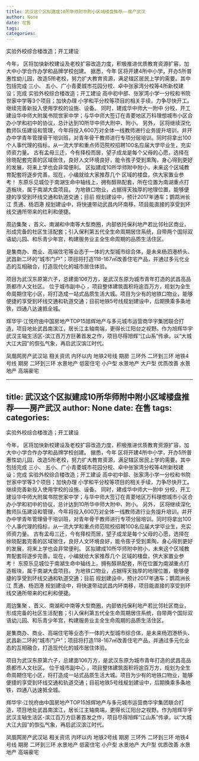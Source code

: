 ```yaml
---
title: 武汉这个区拟建成10所华师附中附小区域楼盘推荐——房产武汉
author: None
date: 在售
tags: 
categories: 
---
```

实验外校综合楼改造；开工建设
<!-- more -->
今年，
区将加快新校建设及老校扩容改造力度，积极推进优质教育资源扩容，加大中小学合作办学和品牌学校创建。
据悉，今年
区将开建4所中小学，开办5所普惠性幼儿园，改造5所老校，努力扩大教育资源，满足辖区居民上学的需要。其中包括完成
三小、
五小、广小青菱城市花园分校、卓中张家湾分校等4所新校建设；完成
实验外校综合楼改造；开工建设
高中初中部、张家湾小学一分校和书院世家中学等3个项目；加快办理
小学和平分校等项目的相关手续，力争尽快开工。继续完善新投入使用学校的设施、设备。
同时，建成华中师大一附中
分校，开工建设华中师大附属书院世家中学；与华中师大签订在青菱地区万科理想城市小区合办小学和初中的协议，总计达到10所华中师大附中、附小。
另外，
区将继续深化教师队伍建设和管理，今年将投入600万对全体一线教师进行业务提升培训，并开办中学青年管理骨干培训班，对青年骨干教师进行专项分层培训。同时将拿出100个人事代理的指标，从一流大学和重点师范院校招聘100名应届大学毕业生，充实师资力量。
古有孟母三迁，今有择校而居，望子成龙是每个父母的心愿，选择在徐晓配套完善的区域居住，良好人文环境良好，能令孩子受到熏陶，身心得到更好的发展，将来上学也会非常便利。
区拟建成10所华师附中附小，未来这个区域教育配套将逐步完善。现在，小编就给大家推荐几个
区域的楼盘，供大家置业参考！
东原乐见城位于南湖生命中轴线上，拥有醇熟配套，所在位置为南湖重点打造板块，属于南湖大盘项目。
为地铁口物业，占据得天独厚的地理位置，能够便捷的享受到环线交通和轨道交通；目前
规划建设中，预计2017年通车；鹦鹉洲长江
贯通、杨泗港
规划建设中，将快速带动武昌内环南移，项目能直接的享受到环线交通所带来的红利和便捷。
 
                                       
                                    
周边集聚
、首义、南湖和中南等大型商圈，内部依托保利地产若比邻社区商业，形成完备的社区生活配套；引入保利第五代全生命周期居住系统，自带两个国际双语幼儿园、和乐青少年宫，构建服务业主全生命周期的品质生活住区。
 
                                       
                                    
是集商办、商业、高端住宅等业态于一体的大型城市综合体，是未来杨泗港桥头、武昌新二环的“城市门户”；项目将打造118-167㎡改善住宅产品，并通过多元化业态的互相融合，打造现代化的城市居住体验。
 
                                       
                                    
项目为武汉东原第六子，总建面106万方，是武汉东原为城市青年打造的武昌高品质都市人文社区。 
位于城市副中心
，项目整体建筑面积将逾百万方，规划为全生命周期住宅小区，将打造成一站式品质生活大城。项目为少有的地铁口物业，能够便捷的享受到环线交通和轨道交通；目前地铁5号线规划建设中，后期换乘多条地铁，四通八达速抵全城。
 
                                       
                                    
辉华宇·江悦府由中国房地产TOP15旭辉地产与多元城市运营商华宇集团联合打造，项目地处武昌南滨江，居长江主轴南端，更得长江阳台之视野。作为旭辉华宇武汉主轴生活区-滨江百万方巨著首发之作，项目尽得旭辉“江山系”传承，以“大城大江大园”的恢弘气象，再启武汉滨江时代。
 
                                       
                                    
                        
                        
                        
                        
                                        
                    
                    
                
                    
                    
                    
                
                    
                
凤凰网房产武汉站
相关资讯
内环以内 地铁2号线
期房 三环外
二环到三环 地铁4号线
期房 二环到三环
水景地产 低密住宅
小户型 水景地产
大户型 优质改善
水景地产 高端豪宅
	                        
	                    
	                        
	                    
---
title: 武汉这个区拟建成10所华师附中附小区域楼盘推荐——房产武汉
author: None
date: 在售
tags: 
categories: 
---
实验外校综合楼改造；开工建设
<!-- more -->
今年，
区将加快新校建设及老校扩容改造力度，积极推进优质教育资源扩容，加大中小学合作办学和品牌学校创建。
据悉，今年
区将开建4所中小学，开办5所普惠性幼儿园，改造5所老校，努力扩大教育资源，满足辖区居民上学的需要。其中包括完成
三小、
五小、广小青菱城市花园分校、卓中张家湾分校等4所新校建设；完成
实验外校综合楼改造；开工建设
高中初中部、张家湾小学一分校和书院世家中学等3个项目；加快办理
小学和平分校等项目的相关手续，力争尽快开工。继续完善新投入使用学校的设施、设备。
同时，建成华中师大一附中
分校，开工建设华中师大附属书院世家中学；与华中师大签订在青菱地区万科理想城市小区合办小学和初中的协议，总计达到10所华中师大附中、附小。
另外，
区将继续深化教师队伍建设和管理，今年将投入600万对全体一线教师进行业务提升培训，并开办中学青年管理骨干培训班，对青年骨干教师进行专项分层培训。同时将拿出100个人事代理的指标，从一流大学和重点师范院校招聘100名应届大学毕业生，充实师资力量。
古有孟母三迁，今有择校而居，望子成龙是每个父母的心愿，选择在徐晓配套完善的区域居住，良好人文环境良好，能令孩子受到熏陶，身心得到更好的发展，将来上学也会非常便利。
区拟建成10所华师附中附小，未来这个区域教育配套将逐步完善。现在，小编就给大家推荐几个
区域的楼盘，供大家置业参考！
东原乐见城位于南湖生命中轴线上，拥有醇熟配套，所在位置为南湖重点打造板块，属于南湖大盘项目。
为地铁口物业，占据得天独厚的地理位置，能够便捷的享受到环线交通和轨道交通；目前
规划建设中，预计2017年通车；鹦鹉洲长江
贯通、杨泗港
规划建设中，将快速带动武昌内环南移，项目能直接的享受到环线交通所带来的红利和便捷。
 
                                       
                                    
周边集聚
、首义、南湖和中南等大型商圈，内部依托保利地产若比邻社区商业，形成完备的社区生活配套；引入保利第五代全生命周期居住系统，自带两个国际双语幼儿园、和乐青少年宫，构建服务业主全生命周期的品质生活住区。
 
                                       
                                    
是集商办、商业、高端住宅等业态于一体的大型城市综合体，是未来杨泗港桥头、武昌新二环的“城市门户”；项目将打造118-167㎡改善住宅产品，并通过多元化业态的互相融合，打造现代化的城市居住体验。
 
                                       
                                    
项目为武汉东原第六子，总建面106万方，是武汉东原为城市青年打造的武昌高品质都市人文社区。 
位于城市副中心
，项目整体建筑面积将逾百万方，规划为全生命周期住宅小区，将打造成一站式品质生活大城。项目为少有的地铁口物业，能够便捷的享受到环线交通和轨道交通；目前地铁5号线规划建设中，后期换乘多条地铁，四通八达速抵全城。
 
                                       
                                    
辉华宇·江悦府由中国房地产TOP15旭辉地产与多元城市运营商华宇集团联合打造，项目地处武昌南滨江，居长江主轴南端，更得长江阳台之视野。作为旭辉华宇武汉主轴生活区-滨江百万方巨著首发之作，项目尽得旭辉“江山系”传承，以“大城大江大园”的恢弘气象，再启武汉滨江时代。
 
                                       
                                    
                        
                        
                        
                        
                                        
                    
                    
                
                    
                    
                    
                
                    
                
凤凰网房产武汉站
相关资讯
内环以内 地铁2号线
期房 三环外
二环到三环 地铁4号线
期房 二环到三环
水景地产 低密住宅
小户型 水景地产
大户型 优质改善
水景地产 高端豪宅
	                        
	                    
	                        
	                    
